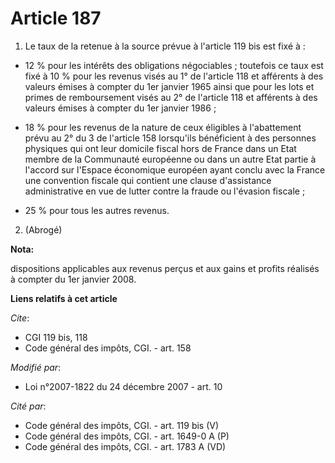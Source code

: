 # Article 187

1. Le taux de la retenue à la source prévue à l'article 119 bis est fixé à :

- 12 % pour les intérêts des obligations négociables ; toutefois ce taux est fixé à 10 % pour les revenus visés au 1° de
l'article 118 et afférents à des valeurs émises à compter du 1er janvier 1965 ainsi que pour les lots et primes de
remboursement visés au 2° de l'article 118 et afférents à des valeurs émises à compter du 1er janvier 1986 ;

- 18 % pour les revenus de la nature de ceux éligibles à l'abattement prévu au 2° du 3 de l'article 158 lorsqu'ils
bénéficient à des personnes physiques qui ont leur domicile fiscal hors de France dans un Etat membre de la Communauté
européenne ou dans un autre Etat partie à l'accord sur l'Espace économique européen ayant conclu avec la France une
convention fiscale qui contient une clause d'assistance administrative en vue de lutter contre la fraude ou l'évasion
fiscale ;

- 25 % pour tous les autres revenus. 

2. (Abrogé)

**Nota:**

dispositions applicables aux revenus perçus et aux gains et profits réalisés à compter du 1er janvier 2008.

**Liens relatifs à cet article**

_Cite_:

  - CGI 119 bis, 118
  - Code général des impôts, CGI. - art. 158

_Modifié par_:

  - Loi n°2007-1822 du 24 décembre 2007 - art. 10

_Cité par_:

  - Code général des impôts, CGI. - art. 119 bis (V)
  - Code général des impôts, CGI. - art. 1649-0 A (P)
  - Code général des impôts, CGI. - art. 1783 A (VD)
